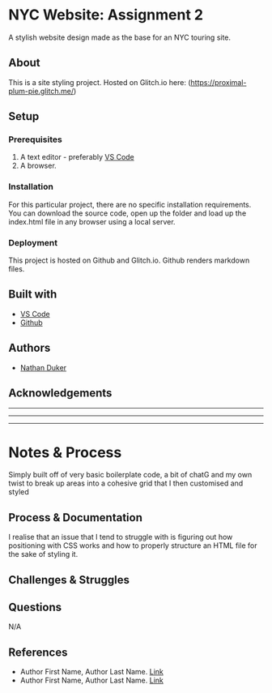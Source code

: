 <!-- Every README should start with an H1 -->
# NYC Website: Assignment 2
<!-- A one sentence description of the project or assignment -->
A stylish website design made as the base for an NYC touring site. 


<!-- It is good practice to add an about or summary -->
## About

This is a site styling project. Hosted on Glitch.io here: (https://proximal-plum-pie.glitch.me/)


<!-- It is essential to describe how to set up your project -->
## Setup

<!-- Any knowledge or tools you will need before hand -->
### Prerequisites

1. A text editor - preferably [VS Code](https://code.visualstudio.com/)
2. A browser. 

<!-- any installation needs should be defined -->
### Installation

For this particular project, there are no specific installation requirements. You can download the source code, open up the folder and load up the index.html file in any browser using a local server. 

<!-- Notes about the deployment -->
### Deployment

This project is hosted on Github and Glitch.io. Github renders markdown files.

## Built with

* [VS Code](https://code.visualstudio.com/)
* [Github](https://github.com)

## Authors

* [Nathan Duker](https:nathanduker.artstation.com)

<!-- thank and reference all the things that made your project happen -->
## Acknowledgements


***
***
***

<!-- For your assignments you might consider  -->
# Notes & Process

<!-- How you built this project - Include images, gifs, and notes here -->

Simply built off of very basic boilerplate code, a bit of chatG and my own twist to break up areas into a cohesive grid that I then customised and styled
## Process & Documentation

<!-- Any specific challenges or struggles documented -->
I realise that an issue that I tend to struggle with is figuring out how positioning with CSS works and how to properly structure an HTML file for the sake of styling it. 
## Challenges & Struggles

<!-- Any questions you have -->
## Questions

<!-- References for resources and inspiration -->
N/A
## References

* Author First Name, Author Last Name. [Link]()
* Author First Name, Author Last Name. [Link]()

